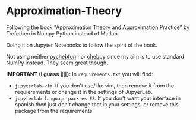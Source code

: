 # Approximation-Theory
 Following the book "Approximation Theory and Approximation Practice" by Trefethen in Numpy Python instead of Matlab.
 
 Doing it on Jupyter Notebooks to follow the spirit of the book.
 
 Not using neither
 [pychebfun](https://github.com/olivierverdier/pychebfun)
 nor
 [chebpy](https://github.com/chebpy/chebpy)
 since my aim is to use standard NumPy instead.
 They seem great though.

**IMPORTANT (I guess 🤷🏼):** In `requirements.txt` you will find:
- `jupyterlab-vim`. If you don't use/like vim, then remove it from the requierements or change it in the settings of JupyerLab.
- `jupyterlab-language-pack-es-ES`. If you don't want your interface in spanish then just don't change that in your settings, or remove this package from the requirements.
